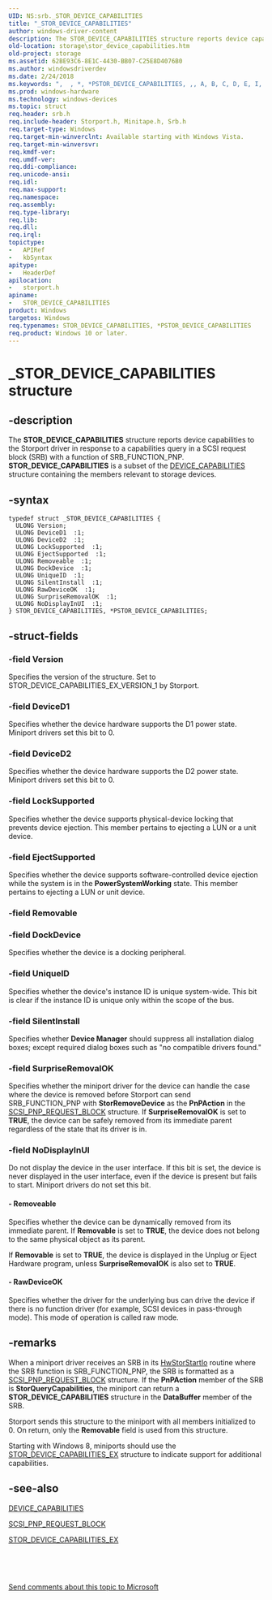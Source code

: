 ```yaml
---
UID: NS:srb._STOR_DEVICE_CAPABILITIES
title: "_STOR_DEVICE_CAPABILITIES"
author: windows-driver-content
description: The STOR_DEVICE_CAPABILITIES structure reports device capabilities to the Storport driver in response to a capabilities query in a SCSI request block (SRB) with a function of SRB_FUNCTION_PNP.
old-location: storage\stor_device_capabilities.htm
old-project: storage
ms.assetid: 62BE93C6-8E1C-4430-BB07-C25E8D4076B0
ms.author: windowsdriverdev
ms.date: 2/24/2018
ms.keywords: ",  , *, *PSTOR_DEVICE_CAPABILITIES, ,, A, B, C, D, E, I, L, O, P, PSTOR_DEVICE_CAPABILITIES, PSTOR_DEVICE_CAPABILITIES structure pointer [Storage Devices], R, S, STOR_DEVICE_CAPABILITIES, STOR_DEVICE_CAPABILITIES structure [Storage Devices], T, V, _, _STOR_DEVICE_CAPABILITIES, storage.stor_device_capabilities, storport/PSTOR_DEVICE_CAPABILITIES, storport/STOR_DEVICE_CAPABILITIES"
ms.prod: windows-hardware
ms.technology: windows-devices
ms.topic: struct
req.header: srb.h
req.include-header: Storport.h, Minitape.h, Srb.h
req.target-type: Windows
req.target-min-winverclnt: Available starting with Windows Vista.
req.target-min-winversvr: 
req.kmdf-ver: 
req.umdf-ver: 
req.ddi-compliance: 
req.unicode-ansi: 
req.idl: 
req.max-support: 
req.namespace: 
req.assembly: 
req.type-library: 
req.lib: 
req.dll: 
req.irql: 
topictype:
-	APIRef
-	kbSyntax
apitype:
-	HeaderDef
apilocation:
-	storport.h
apiname:
-	STOR_DEVICE_CAPABILITIES
product: Windows
targetos: Windows
req.typenames: STOR_DEVICE_CAPABILITIES, *PSTOR_DEVICE_CAPABILITIES
req.product: Windows 10 or later.
---
```


# _STOR_DEVICE_CAPABILITIES structure


## -description


The <b>STOR_DEVICE_CAPABILITIES</b> structure reports device capabilities to the Storport driver in response to a capabilities query in a SCSI request block (SRB) with a function of SRB_FUNCTION_PNP.<b> STOR_DEVICE_CAPABILITIES</b> is a subset of the <a href="..\wdm\ns-wdm-_device_capabilities.md">DEVICE_CAPABILITIES</a> structure containing the members relevant to storage devices.


## -syntax


````
typedef struct _STOR_DEVICE_CAPABILITIES {
  ULONG Version;
  ULONG DeviceD1  :1;
  ULONG DeviceD2  :1;
  ULONG LockSupported  :1;
  ULONG EjectSupported  :1;
  ULONG Removeable  :1;
  ULONG DockDevice  :1;
  ULONG UniqueID  :1;
  ULONG SilentInstall  :1;
  ULONG RawDeviceOK  :1;
  ULONG SurpriseRemovalOK  :1;
  ULONG NoDisplayInUI  :1;
} STOR_DEVICE_CAPABILITIES, *PSTOR_DEVICE_CAPABILITIES;
````


## -struct-fields




### -field Version

Specifies the version of the structure. Set to STOR_DEVICE_CAPABILITIES_EX_VERSION_1 by Storport.


### -field DeviceD1

Specifies whether the device hardware supports the D1 power state. Miniport drivers set this bit to 0.


### -field DeviceD2

Specifies whether the device hardware supports the D2 power state. Miniport drivers set this bit to 0.


### -field LockSupported

Specifies whether the device supports physical-device locking that prevents device ejection. This member pertains to ejecting a LUN or a unit device.


### -field EjectSupported

Specifies whether the device supports software-controlled device ejection while the system is in the <b>PowerSystemWorking</b> state. This member pertains to ejecting a LUN or unit device.


### -field Removable

 


### -field DockDevice

Specifies whether the device is a docking peripheral.


### -field UniqueID

Specifies whether the device's instance ID is unique system-wide. This bit is clear if the instance ID is unique only within the scope of the bus.


### -field SilentInstall

Specifies whether <b>Device Manager</b> should suppress all installation dialog boxes; except required dialog boxes such as "no compatible drivers found."


### -field SurpriseRemovalOK

Specifies whether the miniport driver for the device can handle the case where the device is removed before Storport can send SRB_FUNCTION_PNP with <b>StorRemoveDevice</b> as the <b>PnPAction</b> in the <a href="..\storport\ns-storport-_scsi_pnp_request_block.md">SCSI_PNP_REQUEST_BLOCK</a> structure. If <b>SurpriseRemovalOK</b> is set to <b>TRUE</b>, the device can be safely removed from its immediate parent regardless of the state that its driver is in. 


### -field NoDisplayInUI

Do not display the device in the user interface. If this bit is set, the device is never displayed in the user interface, even if the device is present but fails to start. Miniport drivers do not set this bit.


#### - Removeable

Specifies whether the device can be dynamically removed from its immediate parent. If <b>Removable</b> is set to <b>TRUE</b>, the device does not belong to the same physical object as its parent. 

If <b>Removable</b> is set to <b>TRUE</b>, the device is displayed in the Unplug or Eject Hardware program, unless <b>SurpriseRemovalOK</b> is also set to <b>TRUE</b>.


#### - RawDeviceOK

Specifies whether the driver for the underlying bus can drive the device if there is no function driver (for example, SCSI devices in pass-through mode). This mode of operation is called raw mode.


## -remarks



When a miniport driver receives an SRB in its <a href="..\storport\nc-storport-hw_startio.md">HwStorStartIo</a> routine where the SRB function is SRB_FUNCTION_PNP, the SRB is formatted as a <a href="..\storport\ns-storport-_scsi_pnp_request_block.md">SCSI_PNP_REQUEST_BLOCK</a> structure. If the <b>PnPAction</b> member of the SRB is <b>StorQueryCapabilities</b>, the miniport can return a <b>STOR_DEVICE_CAPABILITIES</b> structure in the <b>DataBuffer</b> member of the SRB.

Storport sends this structure to the miniport with all members initialized to 0. On return, only the <b>Removable</b> field is used from this structure.

Starting with Windows 8, miniports should use the <a href="..\storport\ns-storport-_stor_device_capabilities_ex.md">STOR_DEVICE_CAPABILITIES_EX</a> structure to indicate support for additional capabilities.




## -see-also

<a href="..\wdm\ns-wdm-_device_capabilities.md">DEVICE_CAPABILITIES</a>



<a href="..\storport\ns-storport-_scsi_pnp_request_block.md">SCSI_PNP_REQUEST_BLOCK</a>



<a href="..\storport\ns-storport-_stor_device_capabilities_ex.md">STOR_DEVICE_CAPABILITIES_EX</a>



 

 

<a href="mailto:wsddocfb@microsoft.com?subject=Documentation%20feedback [storage\storage]:%20STOR_DEVICE_CAPABILITIES structure%20 RELEASE:%20(2/24/2018)&amp;body=%0A%0APRIVACY STATEMENT%0A%0AWe use your feedback to improve the documentation. We don't use your email address for any other purpose, and we'll remove your email address from our system after the issue that you're reporting is fixed. While we're working to fix this issue, we might send you an email message to ask for more info. Later, we might also send you an email message to let you know that we've addressed your feedback.%0A%0AFor more info about Microsoft's privacy policy, see http://privacy.microsoft.com/en-us/default.aspx." title="Send comments about this topic to Microsoft">Send comments about this topic to Microsoft</a>

